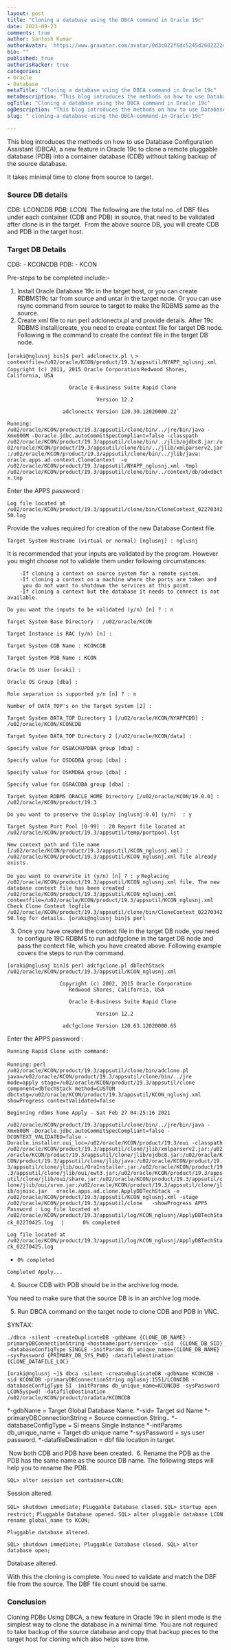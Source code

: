 ```yaml
---
layout: post
title: "Cloning a database using the DBCA command in Oracle 19c"
date: 2021-09-23
comments: true
author: Santosh Kumar
authorAvatar: 'https://www.gravatar.com/avatar/0d3c022f6dc5245d2602222d67cf86fa'
bio: ""
published: true
authorisRacker: true
categories: 
- Oracle
- Database
metaTitle: "Cloning a database using the DBCA command in Oracle 19c"
metaDescription: "This blog introduces the methods on how to use Database Configuration Assistant (DBCA), a new feature in Oracle 19c to clone a remote pluggable database (PDB) into a container database (CDB) without taking backup of the source database."
ogTitle: "Cloning a database using the DBCA command in Oracle 19c"
ogDescription: "This blog introduces the methods on how to use Database Configuration Assistant (DBCA), a new feature in Oracle 19c to clone a remote pluggable database (PDB) into a container database (CDB) without taking backup of the source database."
slug: " cloning-a-database-using-the-DBCA-command-in-Oracle-19c" 

---
```


This blog introduces the methods on how to use Database Configuration Assistant (DBCA), a new feature in Oracle 19c to clone a remote pluggable database (PDB) into a container database (CDB) without taking backup of the source database.

<!--more-->

It takes minimal time to clone from source to target.

### Source DB details
CDB: LCONCDB
PDB: LCON
<img src="Picture1.png" title="" alt="">
The following are the total no. of DBF files under each container (CDB and PDB) in source, that need to be validated after clone is in the target.
<img src=Picture2.png title="" alt="">
From the above source DB, you will create CDB and PDB in the target host.
### Target DB Details
CDB: - KCONCDB
PDB: - KCON

Pre-steps to be completed include:-
1.	Install Oracle Database 19c in the target host, or you can create RDBMS19c tar from source and untar in the target node. Or you can use rsync command from source to target to make the RDBMS same as the source.
2.	Create xml file to run perl adclonectx.pl and provide details. After 19c RDBMS install/create, you need to create context file for target DB node. Following is the command to create the context file in the target DB node. 

`[oraki@nglusnj bin]$ perl adclonectx.pl \`
`> contextfile=/u02/oracle/KCON/product/19.3/appsutil/NYAPP_nglusnj.xml`
                     `Copyright (c) 2011, 2015 Oracle Corporation`
                        `Redwood Shores, California, USA`

                        Oracle E-Business Suite Rapid Clone

                                 Version 12.2

                      adclonectx Version 120.30.12020000.22`

``Running:
/u02/oracle/KCON/product/19.3/appsutil/clone/bin/../jre/bin/java -Xmx600M -Doracle.jdbc.autoCommitSpecCompliant=false -classpath /u02/oracle/KCON/product/19.3/appsutil/clone/bin/../jlib/ojdbc8.jar:/u02/oracle/KCON/product/19.3/appsutil/clone/bin/../jlib/xmlparserv2.jar:/u02/oracle/KCON/product/19.3/appsutil/clone/bin/../jlib/java: oracle.apps.ad.context.CloneContext  -e /u02/oracle/KCON/product/19.3/appsutil/NYAPP_nglusnj.xml -tmpl /u02/oracle/KCON/product/19.3/appsutil/clone/bin/../context/db/adxdbctx.tmp``

Enter the APPS password :

``Log file located at /u02/oracle/KCON/product/19.3/appsutil/clone/bin/CloneContext_0227034250.log``

Provide the values required for creation of the new Database Context file.

``Target System Hostname (virtual or normal) [nglusnj] : nglusnj ``

It is recommended that your inputs are validated by the program.
However you might choose not to validate them under following circumstances:

        -If cloning a context on source system for a remote system.
        -If cloning a context on a machine where the ports are taken and
         you do not want to shutdown the services at this point.
        -If cloning a context but the database it needs to connect is not available.

``Do you want the inputs to be validated (y/n) [n] ? : n``

``Target System Base Directory : /u02/oracle/KCON``

``Target Instance is RAC (y/n) [n] :``

``Target System CDB Name : KCONCDB``

``Target System PDB Name : KCON``

``Oracle OS User [oraki] :``

``Oracle OS Group [dba] :``

``Role separation is supported y/n [n] ? : n``

``Number of DATA_TOP's on the Target System [2] :``

``Target System DATA_TOP Directory 1 [/u02/oracle/KCON/NYAPPCDB] : /u02/oracle/KCON/KCONCDB``

``Target System DATA_TOP Directory 2 [/u02/oracle/KCON/data] :``

``Specify value for OSBACKUPDBA group [dba] :``

`Specify value for OSDGDBA group [dba] :`

`Specify value for OSKMDBA group [dba] :`

`Specify value for OSRACDBA group [dba] :`

`Target System RDBMS ORACLE_HOME Directory [/u02/oracle/KCON/19.0.0] : /u02/oracle/KCON/product/19.3`

`Do you want to preserve the Display [nglusnj:0.0] (y/n)  : y`

`Target System Port Pool [0-99] : 20
Report file located at /u02/oracle/KCON/product/19.3/appsutil/temp/portpool.lst`

`New context path and file name [/u02/oracle/KCON/product/19.3/appsutil/KCON_nglusnj.xml] :
/u02/oracle/KCON/product/19.3/appsutil/KCON_nglusnj.xml file already exists.`

`Do you want to overwrite it (y/n) [n] ? : y`
`Replacing /u02/oracle/KCON/product/19.3/appsutil/KCON_nglusnj.xml file.
The new database context file has been created :
  /u02/oracle/KCON/product/19.3/appsutil/KCON_nglusnj.xml
contextfile=/u02/oracle/KCON/product/19.3/appsutil/KCON_nglusnj.xml
Check Clone Context logfile /u02/oracle/KCON/product/19.3/appsutil/clone/bin/CloneContext_0227034250.log for details.
[oraki@nglusnj bin]$ perl`

3.	Once you have created the context file in the target DB node, you need to configure 19C RDBMS to run adcfgclone in the target DB node and pass the context file, which you have created above. Following example covers the steps to run the command. 


`[oraki@nglusnj bin]$ perl adcfgclone.pl dbTechStack /u02/oracle/KCON/product/19.3/appsutil/KCON_nglusnj.xml`

                     Copyright (c) 2002, 2015 Oracle Corporation
                        Redwood Shores, California, USA

                        Oracle E-Business Suite Rapid Clone

                                 Version 12.2

                      adcfgclone Version 120.63.12020000.65

Enter the APPS password :


`Running Rapid Clone with command:`

`Running:`
`perl /u02/oracle/KCON/product/19.3/appsutil/clone/bin/adclone.pl java=/u02/oracle/KCON/product/19.3/appsutil/clone/bin/../jre mode=apply stage=/u02/oracle/KCON/product/19.3/appsutil/clone component=dbTechStack method=CUSTOM dbctxtg=/u02/oracle/KCON/product/19.3/appsutil/KCON_nglusnj.xml showProgress contextValidated=false`


`Beginning rdbms home Apply - Sat Feb 27 04:25:16 2021`

`/u02/oracle/KCON/product/19.3/appsutil/clone/bin/../jre/bin/java -Xmx600M -Doracle.jdbc.autoCommitSpecCompliant=false -DCONTEXT_VALIDATED=false -Doracle.installer.oui_loc=/u02/oracle/KCON/product/19.3/oui -classpath /u02/oracle/KCON/product/19.3/appsutil/clone/jlib/xmlparserv2.jar:/u02/oracle/KCON/product/19.3/appsutil/clone/jlib/ojdbc8.jar:/u02/oracle/KCON/product/19.3/appsutil/clone/jlib/java:/u02/oracle/KCON/product/19.3/appsutil/clone/jlib/oui/OraInstaller.jar:/u02/oracle/KCON/product/19.3/appsutil/clone/jlib/oui/ewt3.jar:/u02/oracle/KCON/product/19.3/appsutil/clone/jlib/oui/share.jar:/u02/oracle/KCON/product/19.3/appsutil/clone/jlib/oui/srvm.jar:/u02/oracle/KCON/product/19.3/appsutil/clone/jlib/ojmisc.jar   oracle.apps.ad.clone.ApplyDBTechStack -e /u02/oracle/KCON/product/19.3/appsutil/KCON_nglusnj.xml -stage /u02/oracle/KCON/product/19.3/appsutil/clone   -showProgress
APPS Password : Log file located at /u02/oracle/KCON/product/19.3/appsutil/log/KCON_nglusnj/ApplyDBTechStack_02270425.log`
`  |      0% completed`

`Log file located at /u02/oracle/KCON/product/19.3/appsutil/log/KCON_nglusnj/ApplyDBTechStack_02270425.log`
  -  `0% completed`

`Completed Apply...`

4.	Source CDB with PDB should be in the archive log mode.

You need to make sure that the source DB is in an archive log mode.

5.	Run DBCA command on the target node to clone CDB and PDB in VNC.


SYNTAX:

`./dbca -silent -createDuplicateDB -gdbName {CLONE_DB_NAME} -primaryDBConnectionString <hostname:port/service> -sid  {CLONE_DB_SID} -databaseConfigType SINGLE -initParams db_unique_name={CLONE_DB_NAME}  -sysPassword {PRIMARY_DB_SYS_PWD} -datafileDestination {CLONE_DATAFILE_LOC}`

`[oraki@nglusnj ~]$ dbca -silent -createDuplicateDB -gdbName KCONCDB -sid KCONCDB -primaryDBConnectionString nglusnj:1551/LCONCDB -databaseConfigType SI -initParams db_unique_name=KCONCDB -sysPassword LCON5yspwd! -datafileDestination /u02/oracle/KCON/product/oradata/KCONCDB`

*-gdbName = Target Global Database Name.
*-sid= Target sid Name
*-primaryDBConnectionString = Source connection String..
*-databaseConfigType = SI means Single Instance
*-initParams db_unique_name = Target db unique name
*-sysPassword = sys user password.
*-datafileDestination =  dbf file location in target.

<img src=Picture3.png title="" alt="">
Now both CDB and PDB have been created.

<img src=Picture4.png title="" alt="">
6.	Rename the PDB as the PDB has the same name as the source DB name. The following steps will help you to rename the PDB.

``SQL> alter session set container=LCON;``

Session altered.

`SQL> shutdown immediate;`
`Pluggable Database closed.`
`SQL> startup open restrict;`
`Pluggable Database opened.`
`SQL> alter pluggable database LCON rename global_name to KCON;`

`Pluggable database altered.`

`SQL> shutdown immediate;
Pluggable Database closed.
SQL> alter database open;`

Database altered.

With this the cloning is complete. You need to validate and match the DBF file from the source. The DBF file count should be same.
<img src=Picture5.png title="" alt="">

### Conclusion

Cloning PDBs Using DBCA, a new feature in Oracle 19c in silent mode is the simplest way to clone the database in a minimal time. You are not required to take backup of the source database and copy that backup pieces to the target host for cloning which also helps save time. 



